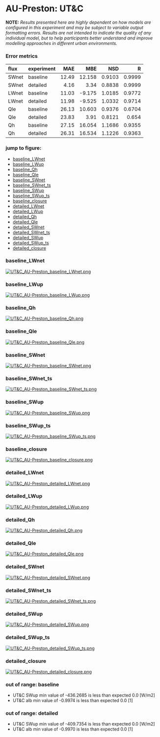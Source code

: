 # AU-Preston: UT&C

**NOTE:** *Results presented here are highly dependent on how models are configured in this experiment and may be subject to variable output formatting errors. Results are not intended to indicate the quality of any individual model, but to help participants better understand and improve modelling approaches in different urban environments.*

### Error metrics

| flux   | experiment   |   MAE |    MBE |    NSD |      R |
|:-------|:-------------|------:|-------:|-------:|-------:|
| SWnet  | baseline     | 12.49 | 12.158 | 0.9103 | 0.9999 |
| SWnet  | detailed     |  4.16 |  3.34  | 0.8838 | 0.9999 |
| LWnet  | baseline     | 11.03 | -9.175 | 1.0185 | 0.9772 |
| LWnet  | detailed     | 11.98 | -9.525 | 1.0332 | 0.9714 |
| Qle    | baseline     | 26.13 | 10.603 | 0.9376 | 0.6704 |
| Qle    | detailed     | 23.83 |  3.91  | 0.8121 | 0.654  |
| Qh     | baseline     | 27.15 | 16.054 | 1.1686 | 0.9355 |
| Qh     | detailed     | 26.31 | 16.534 | 1.1226 | 0.9363 |

### jump to figure:
 - [baseline_LWnet](#baseline_lwnet)
 - [baseline_LWup](#baseline_lwup)
 - [baseline_Qh](#baseline_qh)
 - [baseline_Qle](#baseline_qle)
 - [baseline_SWnet](#baseline_swnet)
 - [baseline_SWnet_ts](#baseline_swnet_ts)
 - [baseline_SWup](#baseline_swup)
 - [baseline_SWup_ts](#baseline_swup_ts)
 - [baseline_closure](#baseline_closure)
 - [detailed_LWnet](#detailed_lwnet)
 - [detailed_LWup](#detailed_lwup)
 - [detailed_Qh](#detailed_qh)
 - [detailed_Qle](#detailed_qle)
 - [detailed_SWnet](#detailed_swnet)
 - [detailed_SWnet_ts](#detailed_swnet_ts)
 - [detailed_SWup](#detailed_swup)
 - [detailed_SWup_ts](#detailed_swup_ts)
 - [detailed_closure](#detailed_closure)

### <a name="baseline_lwnet"></a>baseline_LWnet
[![UT&C_AU-Preston_baseline_LWnet.png](UT&C_AU-Preston_baseline_LWnet.png)](UT&C_AU-Preston_baseline_LWnet.png)

### <a name="baseline_lwup"></a>baseline_LWup
[![UT&C_AU-Preston_baseline_LWup.png](UT&C_AU-Preston_baseline_LWup.png)](UT&C_AU-Preston_baseline_LWup.png)

### <a name="baseline_qh"></a>baseline_Qh
[![UT&C_AU-Preston_baseline_Qh.png](UT&C_AU-Preston_baseline_Qh.png)](UT&C_AU-Preston_baseline_Qh.png)

### <a name="baseline_qle"></a>baseline_Qle
[![UT&C_AU-Preston_baseline_Qle.png](UT&C_AU-Preston_baseline_Qle.png)](UT&C_AU-Preston_baseline_Qle.png)

### <a name="baseline_swnet"></a>baseline_SWnet
[![UT&C_AU-Preston_baseline_SWnet.png](UT&C_AU-Preston_baseline_SWnet.png)](UT&C_AU-Preston_baseline_SWnet.png)

### <a name="baseline_swnet_ts"></a>baseline_SWnet_ts
[![UT&C_AU-Preston_baseline_SWnet_ts.png](UT&C_AU-Preston_baseline_SWnet_ts.png)](UT&C_AU-Preston_baseline_SWnet_ts.png)

### <a name="baseline_swup"></a>baseline_SWup
[![UT&C_AU-Preston_baseline_SWup.png](UT&C_AU-Preston_baseline_SWup.png)](UT&C_AU-Preston_baseline_SWup.png)

### <a name="baseline_swup_ts"></a>baseline_SWup_ts
[![UT&C_AU-Preston_baseline_SWup_ts.png](UT&C_AU-Preston_baseline_SWup_ts.png)](UT&C_AU-Preston_baseline_SWup_ts.png)

### <a name="baseline_closure"></a>baseline_closure
[![UT&C_AU-Preston_baseline_closure.png](UT&C_AU-Preston_baseline_closure.png)](UT&C_AU-Preston_baseline_closure.png)

### <a name="detailed_lwnet"></a>detailed_LWnet
[![UT&C_AU-Preston_detailed_LWnet.png](UT&C_AU-Preston_detailed_LWnet.png)](UT&C_AU-Preston_detailed_LWnet.png)

### <a name="detailed_lwup"></a>detailed_LWup
[![UT&C_AU-Preston_detailed_LWup.png](UT&C_AU-Preston_detailed_LWup.png)](UT&C_AU-Preston_detailed_LWup.png)

### <a name="detailed_qh"></a>detailed_Qh
[![UT&C_AU-Preston_detailed_Qh.png](UT&C_AU-Preston_detailed_Qh.png)](UT&C_AU-Preston_detailed_Qh.png)

### <a name="detailed_qle"></a>detailed_Qle
[![UT&C_AU-Preston_detailed_Qle.png](UT&C_AU-Preston_detailed_Qle.png)](UT&C_AU-Preston_detailed_Qle.png)

### <a name="detailed_swnet"></a>detailed_SWnet
[![UT&C_AU-Preston_detailed_SWnet.png](UT&C_AU-Preston_detailed_SWnet.png)](UT&C_AU-Preston_detailed_SWnet.png)

### <a name="detailed_swnet_ts"></a>detailed_SWnet_ts
[![UT&C_AU-Preston_detailed_SWnet_ts.png](UT&C_AU-Preston_detailed_SWnet_ts.png)](UT&C_AU-Preston_detailed_SWnet_ts.png)

### <a name="detailed_swup"></a>detailed_SWup
[![UT&C_AU-Preston_detailed_SWup.png](UT&C_AU-Preston_detailed_SWup.png)](UT&C_AU-Preston_detailed_SWup.png)

### <a name="detailed_swup_ts"></a>detailed_SWup_ts
[![UT&C_AU-Preston_detailed_SWup_ts.png](UT&C_AU-Preston_detailed_SWup_ts.png)](UT&C_AU-Preston_detailed_SWup_ts.png)

### <a name="detailed_closure"></a>detailed_closure
[![UT&C_AU-Preston_detailed_closure.png](UT&C_AU-Preston_detailed_closure.png)](UT&C_AU-Preston_detailed_closure.png)

### out of range: baseline

 - UT&C SWup min value of -436.2685 is less than expected 0.0 [W/m2]
 - UT&C alb min value of -0.9974 is less than expected 0.0 [1]

### out of range: detailed

 - UT&C SWup min value of -409.7354 is less than expected 0.0 [W/m2]
 - UT&C alb min value of -0.9970 is less than expected 0.0 [1]

